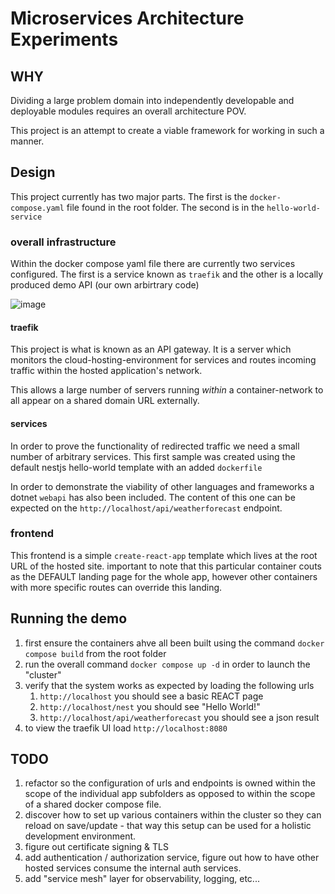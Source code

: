 # Microservices Architecture Experiments

## WHY

Dividing a large problem domain into independently developable and deployable modules requires an overall architecture POV.

This project is an attempt to create a viable framework for working in such a manner.

## Design

This project currently has two major parts. The first is the `docker-compose.yaml` file found in the root folder. The second is in the `hello-world-service`

### overall infrastructure

Within the docker compose yaml file there are currently two services configured. The first is a service known as `traefik` and the other is a locally produced demo API (our own arbirtrary code)

![image](https://user-images.githubusercontent.com/355561/154356565-b9ac96db-eabe-4aca-9926-547a585a087e.png)

#### traefik

This project is what is known as an API gateway. It is a server which monitors the cloud-hosting-environment for services and routes incoming traffic within the hosted application's network.

This allows a large number of servers running _within_ a container-network to all appear on a shared domain URL externally.

#### services

In order to prove the functionality of redirected traffic we need a small number of arbitrary services. This first sample was created using the default nestjs hello-world template with an added `dockerfile`

In order to demonstrate the viability of other languages and frameworks a dotnet `webapi` has also been included. The content of this one can be expected on the `http://localhost/api/weatherforecast` endpoint.

### frontend

This frontend is a simple `create-react-app` template which lives at the root URL of the hosted site. important to note that this particular container couts as the DEFAULT landing page for the whole app, however other containers with more specific routes can override this landing.

## Running the demo

1. first ensure the containers ahve all been built using the command `docker compose build` from the root folder
2. run the overall command `docker compose up -d` in order to launch the "cluster"
3. verify that the system works as expected by loading the following urls
    1. `http://localhost` you should see a basic REACT page
    1. `http://localhost/nest` you should see "Hello World!"
    1. `http://localhost/api/weatherforecast` you should see a json result
4. to view the traefik UI load `http://localhost:8080`

## TODO

1. refactor so the configuration of urls and endpoints is owned within the scope of the individual app subfolders as opposed to within the scope of a shared docker compose file.
2. discover how to set up various containers within the cluster so they can reload on save/update - that way this setup can be used for a holistic development environment.
1. figure out certificate signing & TLS
1. add authentication / authorization service, figure out how to have other hosted services consume the internal auth services.
1. add "service mesh" layer for observability, logging, etc...
